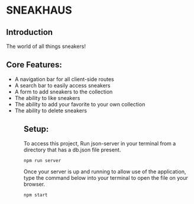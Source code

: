 # SNEAKHAUS


## Introduction
The world of all things sneakers!

## Core Features:

<ul>

<li>A navigation bar for all client-side routes</li>
<li>A search bar to easily access sneakers</li>
<li>A form to add sneakers to the collection</li>
<li>The ability to like sneakers</li>
<li>The ability to add your favorite to your own collection</li>
<li>The ability to delete sneakers</li>

<ul>

## Setup:

To access this project, Run json-server in your terminal from a directory that has a db.json file present.
```
npm run server
```

Once your server is up and running to allow use of the application, type the command below into your terminal to open the file on your browser.
```
npm start
```
